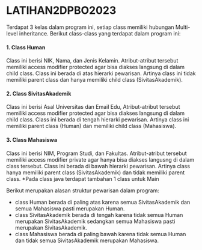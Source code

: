 # LATIHAN2DPBO2023

Terdapat 3 kelas dalam program ini, setiap class memiliki hubungan Multi-level inheritance.
Berikut class-class yang terdapat dalam program ini:
#### 1. Class Human
  Class ini berisi NIK, Nama, dan Jenis Kelamin. Atribut-atribut tersebut memiliki access modifier protected agar bisa diakses langsung di dalam child class.
  Class ini berada di atas hierarki pewarisan. Artinya class ini tidak memiliki parent class dan hanya memiliki child class (SivitasAkademik).
#### 2. Class SivitasAkademik
  Class ini berisi Asal Universitas dan Email Edu, Atribut-atribut tersebut memiliki access modifier protected agar bisa diakses langsung di dalam child class.
  Class ini berada di tengah hierarki pewarisan. Artinya class ini memiliki parent class (Human) dan memiliki child class (Mahasiswa).
#### 3. Class Mahasiswa
  Class ini berisi NIM, Program Studi, dan Fakultas. Atribut-atribut tersebut memiliki access modifier private agar hanya bisa diakses langusng di dalam class tersebut.
  Class ini berada di bawah hierarki pewarisan. Artinya class hanya memiliki parent class (SivitasAkademik) dan tidak memiliki parent class.
*Pada class java terdapat tambahan 1 class untuk Main

Berikut merupakan alasan struktur pewarisan dalam program:
- class Human berada di paling atas karena semua SivitasAkademik dan semua Mahasiswa pasti merupakan Human.
- class SivitasAkademik berada di tengah karena tidak semua Human merupakan SivitasAkademik sedangkan semua Mahasiswa pasti merupakan SivitasAkademik.
- class Mahasiswa berada di paling bawah karena tidak semua Human dan tidak semua SivitasAkademik merupakan Mahasiswa.

